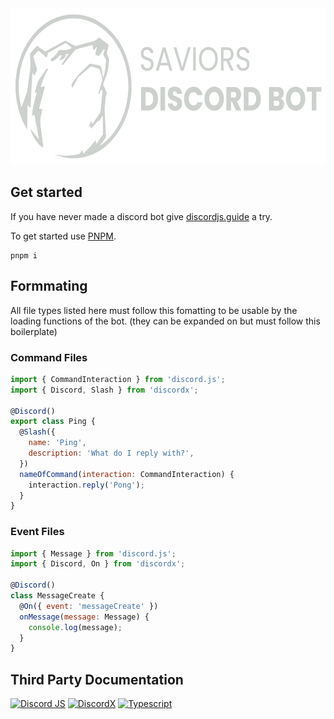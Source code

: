 <div align="center">
  <img src="./images/Header-Image.png" height="250px"/>
</div>

## Get started

If you have never made a discord bot give [discordjs.guide](https://discordjs.guide/) a try.

To get started use [PNPM](https://pnpm.io/).

```
pnpm i
```

## Formmating

All file types listed here must follow this fomatting to be usable by the loading functions of the bot.
(they can be expanded on but must follow this boilerplate)

### Command Files

```js
import { CommandInteraction } from 'discord.js';
import { Discord, Slash } from 'discordx';

@Discord()
export class Ping {
  @Slash({
    name: 'Ping',
    description: 'What do I reply with?',
  })
  nameOfCommand(interaction: CommandInteraction) {
    interaction.reply('Pong');
  }
}
```

### Event Files

```js
import { Message } from 'discord.js';
import { Discord, On } from 'discordx';

@Discord()
class MessageCreate {
  @On({ event: 'messageCreate' })
  onMessage(message: Message) {
    console.log(message);
  }
}
```

## Third Party Documentation

[![Discord JS](https://img.shields.io/badge/Discord.JS-000?style=for-the-badge&logo=discord&logoColor=white)](https://discord.js.org/)
[![DiscordX](https://img.shields.io/badge/DiscordX-000?style=for-the-badge&logo=Discord&logoColor=white)](https://github.com/discordx-ts/discordx/)
[![Typescript](https://img.shields.io/badge/Typescript-000?style=for-the-badge&logo=typescript&logoColor=white)](https://www.typescriptlang.org/)
